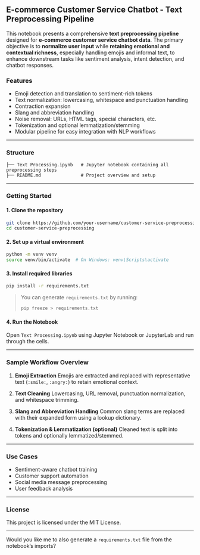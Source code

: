 ## E-commerce Customer Service Chatbot - Text Preprocessing Pipeline

This notebook presents a comprehensive **text preprocessing pipeline** designed for **e-commerce customer service chatbot data**. The primary objective is to **normalize user input** while **retaining emotional and contextual richness**, especially handling emojis and informal text, to enhance downstream tasks like sentiment analysis, intent detection, and chatbot responses.

### Features

* Emoji detection and translation to sentiment-rich tokens
* Text normalization: lowercasing, whitespace and punctuation handling
* Contraction expansion
* Slang and abbreviation handling
* Noise removal: URLs, HTML tags, special characters, etc.
* Tokenization and optional lemmatization/stemming
* Modular pipeline for easy integration with NLP workflows

---

### Structure

```
├── Text Processing.ipynb   # Jupyter notebook containing all preprocessing steps
├── README.md               # Project overview and setup
```

---

### Getting Started

#### 1. Clone the repository

```bash
git clone https://github.com/your-username/customer-service-preprocessing.git
cd customer-service-preprocessing
```

#### 2. Set up a virtual environment

```bash
python -m venv venv
source venv/bin/activate  # On Windows: venv\Scripts\activate
```

#### 3. Install required libraries

```bash
pip install -r requirements.txt
```

> You can generate `requirements.txt` by running:
>
> ```bash
> pip freeze > requirements.txt
> ```

#### 4. Run the Notebook

Open `Text Processing.ipynb` using Jupyter Notebook or JupyterLab and run through the cells.

---

### Sample Workflow Overview

1. **Emoji Extraction**
   Emojis are extracted and replaced with representative text (`:smile:`, `:angry:`) to retain emotional context.

2. **Text Cleaning**
   Lowercasing, URL removal, punctuation normalization, and whitespace trimming.

3. **Slang and Abbreviation Handling**
   Common slang terms are replaced with their expanded form using a lookup dictionary.

4. **Tokenization & Lemmatization (optional)**
   Cleaned text is split into tokens and optionally lemmatized/stemmed.

---

### Use Cases

* Sentiment-aware chatbot training
* Customer support automation
* Social media message preprocessing
* User feedback analysis

---

### License

This project is licensed under the MIT License.

---

Would you like me to also generate a `requirements.txt` file from the notebook’s imports?
